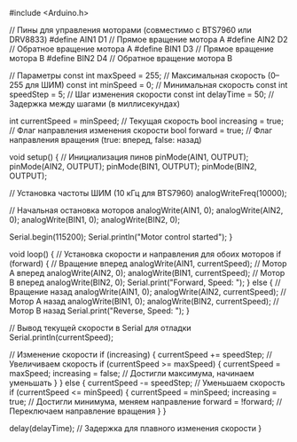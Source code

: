 #include <Arduino.h>

// Пины для управления моторами (совместимо с BTS7960 или DRV8833)
#define AIN1 D1 // Прямое вращение мотора A
#define AIN2 D2 // Обратное вращение мотора A
#define BIN1 D3 // Прямое вращение мотора B
#define BIN2 D4 // Обратное вращение мотора B

// Параметры
const int maxSpeed = 255; // Максимальная скорость (0–255 для ШИМ)
const int minSpeed = 0;   // Минимальная скорость
const int speedStep = 5;  // Шаг изменения скорости
const int delayTime = 50; // Задержка между шагами (в миллисекундах)

int currentSpeed = minSpeed; // Текущая скорость
bool increasing = true;      // Флаг направления изменения скорости
bool forward = true;         // Флаг направления вращения (true: вперед, false: назад)

void setup() {
  // Инициализация пинов
  pinMode(AIN1, OUTPUT);
  pinMode(AIN2, OUTPUT);
  pinMode(BIN1, OUTPUT);
  pinMode(BIN2, OUTPUT);

  // Установка частоты ШИМ (10 кГц для BTS7960)
  analogWriteFreq(10000);

  // Начальная остановка моторов
  analogWrite(AIN1, 0);
  analogWrite(AIN2, 0);
  analogWrite(BIN1, 0);
  analogWrite(BIN2, 0);

  Serial.begin(115200);
  Serial.println("Motor control started");
}

void loop() {
  // Установка скорости и направления для обоих моторов
  if (forward) {
    // Вращение вперед
    analogWrite(AIN1, currentSpeed); // Мотор A вперед
    analogWrite(AIN2, 0);
    analogWrite(BIN1, currentSpeed); // Мотор B вперед
    analogWrite(BIN2, 0);
    Serial.print("Forward, Speed: ");
  } else {
    // Вращение назад
    analogWrite(AIN1, 0);
    analogWrite(AIN2, currentSpeed); // Мотор A назад
    analogWrite(BIN1, 0);
    analogWrite(BIN2, currentSpeed); // Мотор B назад
    Serial.print("Reverse, Speed: ");
  }

  // Вывод текущей скорости в Serial для отладки
  Serial.println(currentSpeed);

  // Изменение скорости
  if (increasing) {
    currentSpeed += speedStep; // Увеличиваем скорость
    if (currentSpeed >= maxSpeed) {
      currentSpeed = maxSpeed;
      increasing = false; // Достигли максимума, начинаем уменьшать
    }
  } else {
    currentSpeed -= speedStep; // Уменьшаем скорость
    if (currentSpeed <= minSpeed) {
      currentSpeed = minSpeed;
      increasing = true; // Достигли минимума, меняем направление
      forward = !forward; // Переключаем направление вращения
    }
  }

  delay(delayTime); // Задержка для плавного изменения скорости
}